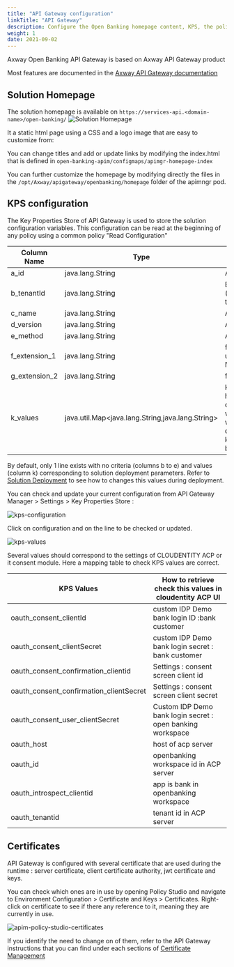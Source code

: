 ```yaml
---
title: "API Gateway configuration"
linkTitle: "API Gateway"
description: Configure the Open Banking homepage content, KPS, the policies and security.
weight: 1
date: 2021-09-02
---
```


Axway Open Banking API Gateway is based on Axway API Gateway product

Most features are documented in the [Axway API Gateway documentation](https://docs.axway.com/bundle/axway-open-docs/page/docs/apim_administration/apigtw_admin/index.html)

## Solution Homepage

The solution homepage is available on `https://services-api.<domain-name>/open-banking/`
![Solution Homepage](/Images/homepage.png)

It a static html page using a CSS and a logo image that are easy to customize from:

You can change titles and add or update links by modifying the index.html that is defined in `open-banking-apim/configmaps/apimgr-homepage-index`

You can further customize the homepage by modifying directly the files in the `/opt/Axway/apigateway/openbanking/homepage` folder of the apimngr pod.

## KPS configuration

The Key Properties Store of API Gateway is used to store the solution configuration variables.
This configuration can be read at the beginning of any policy using a common policy "Read Configuration"

| Column Name | Type | Purpose |
| --- | --- | --- |
| a_id | java.lang.String | Autogenerated Id |
| b_tenantId | java.lang.String | Bank Identifier (helpful in multi tenant setup) |
| c_name | java.lang.String | API Name |
| d_version | java.lang.String | API Version |
| e_method | java.lang.String | API Method |
| f\_extension\_1 | java.lang.String | for future use (example: HTTP Method) |
| g\_extension\_2 | java.lang.String | for future use |
| k_values | java.util.Map&lt;java.lang.String,java.lang.String&gt; | Key Value Pairs, helps in extending configuration whenever we want without deployment. New key value pairs can be added easl\ |

By default, only 1 line exists with no criteria (columns b to e) and values (column k) corresponding to solution deployment parameters. Refer to [Solution Deployment](/docs/deployment/install) to see how to changes this values during deployment. 

You can check and update your current configuration from API Gateway Manager > Settings > Key Properties Store :

![kps-configuration](/Images/api-gateway-manager-kps-configuration.png)

Click on configuration and on the line to be checked or updated.

![kps-values](/Images/api-gateway-manager-kps-values.png)

Several values should correspond to the settings of CLOUDENTITY ACP or it consent module. Here a mapping table to check KPS values are correct.

| KPS Values | How to retrieve check this values in cloudentity ACP UI |
| --- | --- |
| oauth\_consent\_clientId | custom IDP Demo bank login ID :bank customer |
| oauth\_consent\_clientSecret | custom IDP Demo bank login secret : bank customer |
| oauth\_consent\_confirmation_clientid | Settings : consent screen client id |
| oauth\_consent\_confirmation_clientSecret | Settings  : consent screen client secret |
| oauth\_consent\_user_clientSecret | Custom IDP Demo bank login secret : open banking workspace |
| oauth_host | host of acp server |
| oauth_id | openbanking workspace id in ACP server |
| oauth\_introspect\_clientid | app is bank in openbanking workspace |
| oauth_tenantid | tenant id in ACP server |

## Certificates

API Gateway is configured with several certificate that are used during the runtime : server certificate, client certificate authority, jwt certificate and keys.

You can check which ones are in use by opening Policy Studio and navigate to Environment Configuration > Certificate and Keys > Certificates.
Right-click on certificate to see if there any reference to it, meaning they are currently in use.

![apim-policy-studio-certificates](/Images/apim-policy-studio-certificates.png)

If you identify the need to change on of them, refer to the API Gateway instructions that you can find under each sections of [Certificate Management](/docs/configuration/certificate-management)
